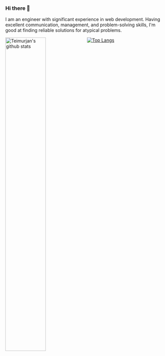 ### Hi there 👋

I am an engineer with significant experience in web development. Having excellent communication, management, and problem-solving skills, I'm good at finding reliable solutions for atypical problems.

<div>
  <a href="https://github.com/anuraghazra/github-readme-stats">
    <img width="50%" align="left" alt="Teimurjan's github stats" src="https://github-readme-stats.vercel.app/api?username=teimurjan&show_icons=true&show_icons=true&count_private=true" />
  </a>
   <a href="https://github.com/anuraghazra/github-readme-stats">
    <img alt="Top Langs" src="https://github-readme-stats.vercel.app/api/top-langs/?username=teimurjan&show_icons=true&layout=compact&hide=jupyter%20notebook,html&count_private=true&langs_count=6" />
  </a>
</div>
